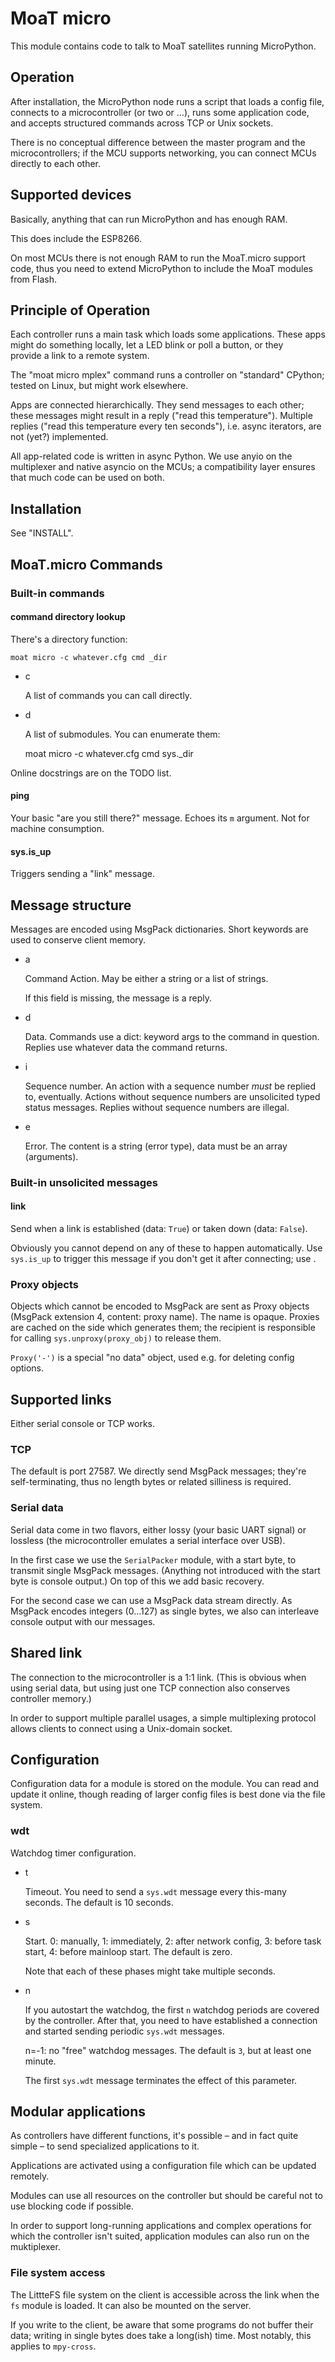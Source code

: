 # MoaT micro

This module contains code to talk to MoaT satellites running MicroPython.

## Operation

After installation, the MicroPython node runs a script that loads a config
file, connects to a microcontroller (or two or …), runs some application
code, and accepts structured commands across TCP or Unix sockets.

There is no conceptual difference between the master program and the
microcontrollers; if the MCU supports networking, you can connect MCUs
directly to each other.

## Supported devices

Basically, anything that can run MicroPython and has enough RAM.

This does include the ESP8266.

On most MCUs there is not enough RAM to run the MoaT.micro support code,
thus you need to extend MicroPython to include the MoaT modules from Flash.

## Principle of Operation

Each controller runs a main task which loads some applications. These apps  
might do something locally, let a LED blink or poll a button, or they  
provide a link to a remote system.

The "moat micro mplex" command runs a controller on "standard" CPython;
tested on Linux, but might work elsewhere.

Apps are connected hierarchically. They send messages to each other; these
messages might result in a reply ("read this temperature"). Multiple
replies ("read this temperature every ten seconds"), i.e. async iterators,
are not (yet?) implemented.

All app-related code is written in async Python. We use anyio on the
multiplexer and native asyncio on the MCUs; a compatibility layer ensures
that much code can be used on both.


## Installation

See "INSTALL".


## MoaT.micro Commands

### Built-in commands

#### command directory lookup

There's a directory function:

	moat micro -c whatever.cfg cmd _dir

* c

  A list of commands you can call directly.

* d

  A list of submodules. You can enumerate them:

	moat micro -c whatever.cfg cmd sys._dir

Online docstrings are on the TODO list.


#### ping

Your basic "are you still there?" message. Echoes its `m` argument. Not for
machine consumption.

#### sys.is\_up

Triggers sending a "link" message.

## Message structure

Messages are encoded using MsgPack dictionaries. Short keywords are used to
conserve client memory.

* a

  Command Action. May be either a string or a list of strings.

  If this field is missing, the message is a reply.

* d

  Data. Commands use a dict: keyword args to the command in question.
  Replies use whatever data the command returns.

* i

  Sequence number. An action with a sequence number *must* be replied to,
  eventually. Actions without sequence numbers are unsolicited typed status
  messages. Replies without sequence numbers are illegal.

* e

  Error. The content is a string (error type), data must be an array
  (arguments).

### Built-in unsolicited messages

#### link

Send when a link is established (data: ``True``) or taken down (data:
``False``).

Obviously you cannot depend on any of these to happen automatically. Use
`sys.is_up` to trigger this message if you don't get it after connecting;
use .

### Proxy objects

Objects which cannot be encoded to MsgPack are sent as Proxy objects (MsgPack
extension 4, content: proxy name). The name is opaque. Proxies are cached
on the side which generates them; the recipient is responsible for
calling `sys.unproxy(proxy_obj)` to release them.

`Proxy('-')` is a special "no data" object, used e.g. for deleting config
options.


## Supported links

Either serial console or TCP works.

### TCP

The default is port 27587. We directly send MsgPack messages; they're
self-terminating, thus no length bytes or related silliness is required.

### Serial data

Serial data come in two flavors, either lossy (your basic UART signal) or
lossless (the microcontroller emulates a serial interface over USB).

In the first case we use the `SerialPacker` module, with a start byte,
to transmit single MsgPack messages. (Anything not introduced with the
start byte is console output.) On top of this we add basic recovery.

For the second case we can use a MsgPack data stream directly. As MsgPack
encodes integers (0…127) as single bytes, we also can interleave console
output with our messages.

## Shared link

The connection to the microcontroller is a 1:1 link. (This is obvious when
using serial data, but using just one TCP connection also conserves
controller memory.)

In order to support multiple parallel usages, a simple multiplexing
protocol allows clients to connect using a Unix-domain socket.

## Configuration

Configuration data for a module is stored on the module. You can read and
update it online, though reading of larger config files is best done via
the file system.

### wdt

Watchdog timer configuration.

* t

  Timeout. You need to send a ``sys.wdt`` message every this-many seconds.
  The default is 10 seconds.

* s

  Start. 0: manually, 1: immediately, 2: after network config, 3:
  before task start, 4: before mainloop start. The default is zero.

  Note that each of these phases might take multiple seconds.

* n

  If you autostart the watchdog, the first ``n`` watchdog periods are covered by
  the controller. After that, you need to have established a connection and
  started sending periodic ``sys.wdt`` messages.

  n=-1: no "free" watchdog messages. The default is ``3``, but at least one
  minute.

  The first ``sys.wdt`` message terminates the effect of this parameter.


## Modular applications

As controllers have different functions, it's possible – and in fact quite
simple – to send specialized applications to it.

Applications are activated using a configuration file which can be updated
remotely.

Modules can use all resources on the controller but should be careful not
to use blocking code if possible.

In order to support long-running applications and complex operations for which
the controller isn't suited, application modules can also run on the muktiplexer.

### File system access

The LittteFS file system on the client is accessible across the link when
the `fs` module is loaded. It can also be mounted on the server.

If you write to the client, be aware that some programs do not buffer their
data; writing in single bytes does take a long(ish) time. Most notably, this
applies to `mpy-cross`.

